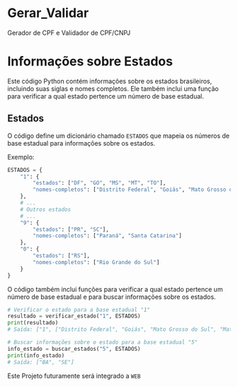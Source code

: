 # Gerar_Validar
Gerador de CPF e Validador de CPF/CNPJ

# Informações sobre Estados

Este código Python contém informações sobre os estados brasileiros, incluindo suas siglas e nomes completos. Ele também inclui uma função para verificar a qual estado pertence um número de base estadual.

## Estados

O código define um dicionário chamado `ESTADOS` que mapeia os números de base estadual para informações sobre os estados.

Exemplo:

```python
ESTADOS = {
    "1": {
        "estados": ["DF", "GO", "MS", "MT", "TO"],
        "nomes-completos": ["Distrito Federal", "Goiás", "Mato Grosso do Sul", "Mato Grosso", "Tocantins"]
    },
    # ...
    # Outros estados
    # ...
    "9": {
        "estados": ["PR", "SC"],
        "nomes-completos": ["Paraná", "Santa Catarina"]
    },
    "0": {
        "estados": ["RS"],
        "nomes-completos": ["Rio Grande do Sul"]
    }
}
```
O código também inclui funções para verificar a qual estado pertence um número de base estadual e para buscar informações sobre os estados.
```python
# Verificar o estado para a base estadual "1"
resultado = verificar_estado("1", ESTADOS)
print(resultado)
# Saída: ["1", ["Distrito Federal", "Goiás", "Mato Grosso do Sul", "Mato Grosso", "Tocantins"]]

# Buscar informações sobre o estado para a base estadual "5"
info_estado = buscar_estados("5", ESTADOS)
print(info_estado)
# Saída: ["BA", "SE"]
```

Este Projeto futuramente será integrado a `WEB`
